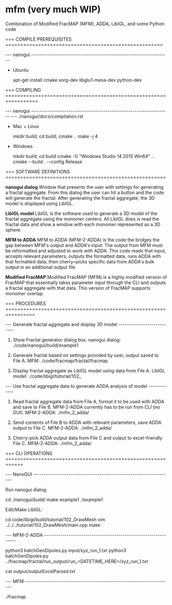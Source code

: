 # mfm (very much WIP)
Combination of Modified FracMAP (MFM), ADDA, LibIGL, and some Python code


=== COMPILE PREREQUISITES =====================================================

--- nanogui -------------------------------------------------------------------

- Ubuntu

    apt-get install cmake xorg-dev libglu1-mesa-dev python-dev


=== COMPILING =================================================================

--- nanogui -------------------------------------------------------------------
--- ./nanogui/docs/compilation.rst

- Mac + Linux

    mkdir build; cd build;
    cmake ..
    make -j 4

- Windows

    mkdir build; cd build
    cmake -G "Windows Studio 14 2015 Win64" ..
    cmake --build . --config Release


=== SOFTWARE DEFINITIONS ======================================================

**nanogui dialog** Window that presents the user with settings for generating a
                  fractal aggregate. From this dialog the user can hit a button
                  and the code will generate the fractal. After generating the
                  fractal aggregate, the 3D model is displayed using LibIGL.

**LibIGL model**  LibIGL is the software used to generate a 3D model of the
                  fractal aggregate using the monomer centers. All LibIGL does
                  is read the fractal data and show a window with each monomer
                  represented as a 3D sphere.

**MFM to ADDA**   MFM to ADDA (MFM-2-ADDA) is the code the bridges the gap
                  between MFM's output and ADDA's input. The output from MFM
                  must be reformatted and adjusted to work with ADDA. This code
                  reads that input, accepts relevant parameters, outputs the
                  formatted data, runs ADDA with that formatted data, then
                  cherry=picks specific data from ADDA's bulk output in an
                  additional output file.

**Modified FracMAP** Modified FracMAP (MFM) is a highly modified version of FracMAP
                  that essentially takes parameter input through the CLI and
                  outputs a fractal aggregate with that data. This version of
                  FracMAP supports monomer overlap.


=== PROCEDURES ================================================================

--- Generate fractal aggregate and display 3D model ---------------------------

 1) Show Fractal generator dialog box.
    nanogui dialog: ./code/nanogui/build/example1

 2) Generate fractal based on settings provided by user, output saved to File A.
    MFM: ./code/fracmap/fractal/fracmap

 3) Display fractal aggregate as LibIGL model using data from File A.
    LibIGL model: ./code/libigl/tutorial/102_


--- Use fractal aggregate data to generate ADDA analysis of model -------------

 1) Read fractal aggregate data from File A, format it to be used with ADDA and
    save to File B. MFM-2-ADDA currently has to be run from CLI (no GUI).
    MFM-2-ADDA: ./mfm_2_adda/

 2) Send contents of File B to ADDA with relevant parameters, save ADDA output
    to File C.
    MFM-2-ADDA: ./mfm_2_adda/

 3) Cherry-pick ADDA output data from File C and output to excel-friendly File C.
    MFM-2-ADDA: ./mfm_2_adda/


=== CLI OPERATIONS ============================================================

--- NanoGUI -------------------------------------------------------------------

Run nanogui dialog:

  cd ./nanogui/build/
  make example1
  ./example1


Edit/Make LibIGL:

  cd code/libigl/build/tutorial/102_DrawMesh
  vim ../../../tutorial/102_DrawMesh/main.cpp
  make


--- MFM-2-ADDA ----------------------------------------------------------------

  python3 batchGenDipoles.py input/xyz_run_1.txt
  python3 batchGenDipoles.py ../fracmap/fractal/run_output/run_<DATETIME_HERE>/xyz_run_1.txt

  cat output/outputExcelParsed.txt


--- MFM -----------------------------------------------------------------------

  ./fracmap
